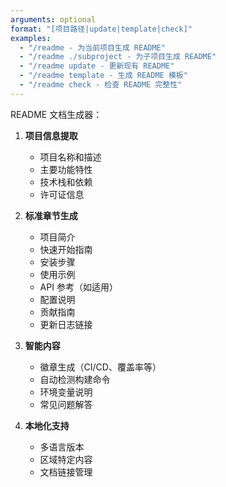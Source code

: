 ```yaml
---
arguments: optional
format: "[项目路径|update|template|check]"
examples:
  - "/readme - 为当前项目生成 README"
  - "/readme ./subproject - 为子项目生成 README"
  - "/readme update - 更新现有 README"
  - "/readme template - 生成 README 模板"
  - "/readme check - 检查 README 完整性"
---
```

README 文档生成器：

1. **项目信息提取**
   - 项目名称和描述
   - 主要功能特性
   - 技术栈和依赖
   - 许可证信息

2. **标准章节生成**
   - 项目简介
   - 快速开始指南
   - 安装步骤
   - 使用示例
   - API 参考（如适用）
   - 配置说明
   - 贡献指南
   - 更新日志链接

3. **智能内容**
   - 徽章生成（CI/CD、覆盖率等）
   - 自动检测构建命令
   - 环境变量说明
   - 常见问题解答

4. **本地化支持**
   - 多语言版本
   - 区域特定内容
   - 文档链接管理
